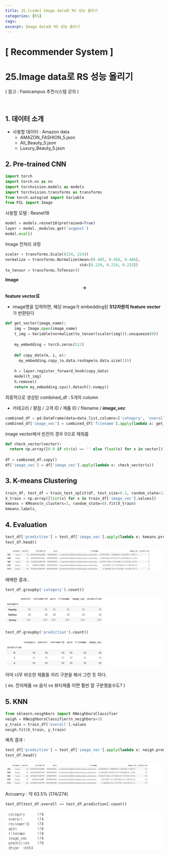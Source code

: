 ```yaml
---
title: 25.[code] Image data로 RS 성능 올리기
categories: [RS]
tags: 
excerpt: Image data로 RS 성능 올리기
---
```


<script src="https://cdn.mathjax.org/mathjax/latest/MathJax.js?config=TeX-AMS-MML_HTMLorMML" type="text/javascript"></script>

# [ Recommender System ]

# 25.Image data로 RS 성능 올리기

( 참고 : Fastcampus 추천시스템 강의 )

<br>

## 1. 데이터 소개

- 사용할 데이터 : Amazon data 
  - AMAZON_FASHION_5.json
  - All_Beauty_5.json
  - Luxury_Beauty_5.json



## 2. Pre-trained CNN

```python
import torch
import torch.nn as nn
import torchvision.models as models
import torchvision.transforms as transforms
from torch.autograd import Variable
from PIL import Image
```



사용할 모델 : Resnet18

```python
model = models.resnet18(pretrained=True)
layer = model._modules.get('avgpool')
model.eval()
```



Image 전처리 과정

```python
scaler = transforms.Scale((224, 224))
normalize = transforms.Normalize(mean=[0.485, 0.456, 0.406],
                                 std=[0.229, 0.224, 0.225])
to_tensor = transforms.ToTensor()
```



**Image $$\rightarrow$$ feature vector로**

- image명을 입력하면, 해당 image가 embedding된 **512차원의 feature vector**가 반환된다

```python
def get_vector(image_name):
    img = Image.open(image_name)
    t_img = Variable(normalize(to_tensor(scaler(img))).unsqueeze(0))

    my_embedding = torch.zeros(512)

    def copy_data(m, i, o):
      my_embedding.copy_(o.data.reshape(o.data.size(1)))

    h = layer.register_forward_hook(copy_data)
    model(t_img)
    h.remove()
    return my_embedding.cpu().detach().numpy()
```



최종적으로 생성된 combined_df : 5개의 column

- 카테고리 / 평점 / 고객 ID / 제품 ID / filename / ***image_vec***

```python
combined_df = pd.DataFrame(data=data_list,columns=['category', 'overall', 'reviewerID', 'asin', 'filename'])
combined_df['image_vec'] = combined_df['filename'].apply(lambda x: get_vector(x))
```



image vector에서 빈칸의 경우 0으로 채워줌

```python
def check_vector(vector):
  return np.array([0.0 if str(x) == '' else float(x) for x in vector])[:512]
  
df = combined_df.copy()
df['image_vec'] = df['image_vec'].apply(lambda x: check_vector(x))
```



## 3. K-means Clustering

```python
train_df, test_df = train_test_split(df, test_size=0.2, random_state=1234)
X_train = np.array([list(x) for x in train_df['image_vec'].values])
kmeans = KMeans(n_clusters=3, random_state=0).fit(X_train)
kmeans.labels_
```



## 4. Evaluation

```python
test_df['prediction'] = test_df['image_vec'].apply(lambda x: kmeans.predict([x])[0])
test_df.head()
```

![figure2](/assets/img/recsys/25-1.png)



애매한 결과..

```python
test_df.groupby('category').count()
```

![figure2](/assets/img/recsys/25-2.png)



```python
test_df.groupby('prediction').count()
```

![figure2](/assets/img/recsys/25-3.png)



아마 너무 비슷한 제품들 끼리 구분을 해서 그런 듯 하다.

( ex. 전자제품 vs 음식 vs 뷰티제품 이면 훨씬 잘 구분했을수도? )



## 5. KNN

```python
from sklearn.neighbors import KNeighborsClassifier
neigh = KNeighborsClassifier(n_neighbors=3)
y_train = train_df['overall'].values
neigh.fit(X_train, y_train)
```



예측 결과 : 

```python
test_df['prediction'] = test_df['image_vec'].apply(lambda x: neigh.predict([x])[0])
test_df.head()
```

![figure2](/assets/img/recsys/25-4.png)



Accuarcy : 약 63.5% (174/274)

```python
test_df[test_df.overall == test_df.prediction].count()
```

![figure2](/assets/img/recsys/25-5.png)